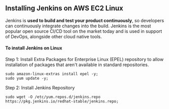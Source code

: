 ## Installing Jenkins on AWS EC2 Linux

Jenkins is **used to build and test your product continuously**, so developers can continuously integrate changes into the build. Jenkins is the most popular open source CI/CD tool on the market today and is used in support of DevOps, alongside other cloud native tools.

#### To install Jenkins on Linux

Step 1: Install Extra Packages for Enterprise Linux (EPEL) repository to allow installation of packages that aren't available in standard repositories.

```
sudo amazon-linux-extras install epel -y;
sudo yum update -y;
```

Step 2: Install Jenkins Repository

```
sudo wget -O /etc/yum.repos.d/jenkins.repo     https://pkg.jenkins.io/redhat-stable/jenkins.repo; 
```




